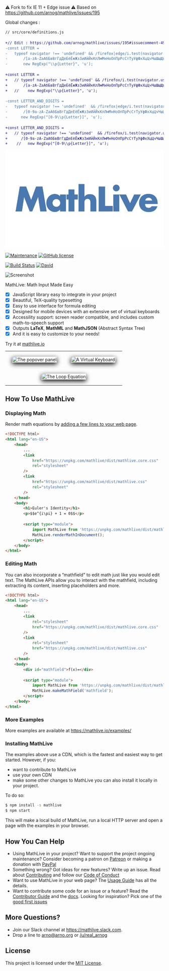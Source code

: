 ⚠️ Fork to fix IE 11 + Edge issue ⚠️
Based on https://github.com/arnog/mathlive/issues/195

Global changes :

```diff
// src/core/definitions.js

+// Edit : https://github.com/arnog/mathlive/issues/195#issuecomment-493741744
-const LETTER =
-   typeof navigator !== 'undefined' && /firefox|edge/i.test(navigator.userAgent) ?
-       /[a-zA-ZаАбБвВгГдДеЕёЁжЖзЗиИйЙкКлЛмМнНоОпПрРсСтТуУфФхХцЦчЧшШщЩъЪыЫьЬэЭюЮяĄąĆćĘęŁłŃńÓóŚśŹźŻżàâäôéèëêïîçùûüÿæœÀÂÄÔÉÈËÊÏÎŸÇÙÛÜÆŒäöüßÄÖÜẞàèéìíîòóùúÀÈÉÌÍÎÒÓÙÚáéíñóúüÁÉÍÑÓÚÜ]/ :
-       new RegExp("\\p{Letter}", 'u');

+const LETTER =
+   // typeof navigator !== 'undefined' && /firefox/i.test(navigator.userAgent) ?
+       /[a-zA-ZаАбБвВгГдДеЕёЁжЖзЗиИйЙкКлЛмМнНоОпПрРсСтТуУфФхХцЦчЧшШщЩъЪыЫьЬэЭюЮяĄąĆćĘęŁłŃńÓóŚśŹźŻżàâäôéèëêïîçùûüÿæœÀÂÄÔÉÈËÊÏÎŸÇÙÛÜÆŒäöüßÄÖÜẞàèéìíîòóùúÀÈÉÌÍÎÒÓÙÚáéíñóúüÁÉÍÑÓÚÜ]/; // :
+   //    new RegExp("\\p{Letter}", 'u');

-const LETTER_AND_DIGITS =
-   typeof navigator !== 'undefined'  && /firefox|edge/i.test(navigator.userAgent) ?
-       /[0-9a-zA-ZаАбБвВгГдДеЕёЁжЖзЗиИйЙкКлЛмМнНоОпПрРсСтТуУфФхХцЦчЧшШщЩъЪыЫьЬэЭюЮяĄąĆćĘęŁłŃńÓóŚśŹźŻżàâäôéèëêïîçùûüÿæœÀÂÄÔÉÈËÊÏÎŸÇÙÛÜÆŒäöüßÄÖÜẞàèéìíîòóùúÀÈÉÌÍÎÒÓÙÚáéíñóúüÁÉÍÑÓÚÜ]/ :
-      new RegExp("[0-9\\p{Letter}]", 'u');

+const LETTER_AND_DIGITS =
+   // typeof navigator !== 'undefined'  && /firefox/i.test(navigator.userAgent) ?
+      /[0-9a-zA-ZаАбБвВгГдДеЕёЁжЖзЗиИйЙкКлЛмМнНоОпПрРсСтТуУфФхХцЦчЧшШщЩъЪыЫьЬэЭюЮяĄąĆćĘęŁłŃńÓóŚśŹźŻżàâäôéèëêïîçùûüÿæœÀÂÄÔÉÈËÊÏÎŸÇÙÛÜÆŒäöüßÄÖÜẞàèéìíîòóùúÀÈÉÌÍÎÒÓÙÚáéíñóúüÁÉÍÑÓÚÜ]/; // :
+    //   new RegExp("[0-9\\p{Letter}]", 'u');
```

<img alt="math live" src="assets/logo.png?raw=true">

[![Maintenance](https://img.shields.io/maintenance/yes/2020.svg)]()
[![GitHub license](https://img.shields.io/badge/license-MIT-brightgreen.svg)](https://raw.githubusercontent.com/arnog/mathlive/master/LICENSE.txt)

[![Build Status](https://travis-ci.org/arnog/mathlive.svg?branch=master)](https://travis-ci.org/arnog/mathlive)
[![David](https://img.shields.io/david/dev/arnog/mathlive.svg)]()

<img alt="Screenshot" src="assets/screenshots/screenshot.jpg">

MathLive: Math Input Made Easy

-   [x] JavaScript library easy to integrate in your project
-   [x] Beautiful, TeX-quality typesetting
-   [x] Easy to use interface for formula editing
-   [x] Designed for mobile devices with an extensive set of virtual keyboards
-   [x] Accessility support: screen reader compatible, and includes custom
        math-to-speech support
-   [x] Outputs **LaTeX**, **MathML** and **MathJSON** (Abstract Syntax Tree)
-   [x] And it is easy to customize to your needs!

Try it at [mathlive.io](https://mathlive.io)

<table align="center" >
    <tr>
        <td width='50%' align='center' style="border:none;">
            <img alt="The popover panel"
            style='margin:15px; box-shadow: 0px 5px 15px #000; border: 1px solid #eee'
            src="assets/screenshots/popover.png">
        </td>
        <td width='50%' align='center' style="border:none;">
            <img alt="A Virtual Keyboard"
            style='margin:15px; box-shadow: 0px 5px 15px #000; border: 1px solid #eee'
            src="assets/screenshots/virtualKeyboard.png">
        </td>
    </tr>
    <tr style="background-color: initial; border: none;">
        <td colspan="2" align="center" style="border:none;">
            <img width="50%" alt="The Loop Equation"
            style='margin:15px; box-shadow: 0px 5px 15px #000; border: 1px solid #eee'
            src="assets/screenshots/loop-eqn.png">
        </td>
    </tr>
</table>

## How To Use MathLive

### Displaying Math

Render math equations by
[adding a few lines to your web page](tutorials/USAGE_GUIDE.md).

```html
<!DOCTYPE html>
<html lang="en-US">
    <head>
        ...
        <link
            href="https://unpkg.com/mathlive/dist/mathlive.core.css"
            rel="stylesheet"
        />
        <link
            href="https://unpkg.com/mathlive/dist/mathlive.css"
            rel="stylesheet"
        />
    </head>
    <body>
        <h1>Euler's Identity</h1>
        <p>$$e^{i\pi} + 1 = 0$$</p>

        <script type="module">
            import MathLive from 'https://unpkg.com/mathlive/dist/mathlive.mjs';
            MathLive.renderMathInDocument();
        </script>
    </body>
</html>
```

### Editing Math

You can also incorporate a “mathfield” to edit math just like you would edit
text. The MathLive APIs allow you to interact with the mathfield,
including extracting its content, inserting placeholders and more.

```html
<!DOCTYPE html>
<html lang="en-US">
    <head>
        ...
        <link
            rel="stylesheet"
            href="https://unpkg.com/mathlive/dist/mathlive.core.css"
        />
        <link
            rel="stylesheet"
            href="https://unpkg.com/mathlive/dist/mathlive.css"
        />
    </head>
    <body>
        <div id="mathfield">f(x)=</div>

        <script type="module">
            import MathLive from 'https://unpkg.com/mathlive/dist/mathlive.mjs';
            MathLive.makeMathField('mathfield');
        </script>
    </body>
</html>
```

### More Examples

More examples are available at https://mathlive.io/examples/

### Installing MathLive

The examples above use a CDN, which is the fastest and easiest way to get started.
However, if you:

-   want to contribute to MathLive
-   use your own CDN
-   make some other changes to MathLive
    you can also install it locally in your project.

To do so:

```bash
$ npm install -s mathlive
$ npm start
```

This will make a local build of MathLive, run a local HTTP server and open a page with the examples in your browser.

## How You Can Help

-   Using MathLive in your project? Want to support the project ongoing maintenance?
    Consider becoming a patron on [Patreon](https://patreon.com/arnog) or making a
    donation with [PayPal](https://www.paypal.me/arnogourdol)
-   Something wrong? Got ideas for new features? Write up an issue. Read about
    [Contributing](CONTRIBUTING.md) and follow our [Code of Conduct](CODE_OF_CONDUCT.md)
-   Want to use MathLive in your web page? The [Usage Guide](tutorials/USAGE_GUIDE.md)
    has all the details.
-   Want to contribute some code for an issue or a feature? Read the
    [Contributor Guide](tutorials/CONTRIBUTOR_GUIDE.md) and the
    [docs](http://docs.mathlive.io). Looking for inspiration? Pick one of
    the [good first issues](https://github.com/arnog/mathlive/labels/good%20first%20issue)

## More Questions?

-   Join our Slack channel at https://mathlive.slack.com.
-   Drop a line to arno@arno.org or [/u/real_arnog](https://www.reddit.com/user/real_arnog)

## License

This project is licensed under the [MIT License](LICENSE.txt).
